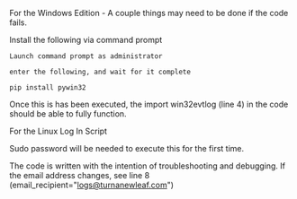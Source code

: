 For the Windows Edition - A couple things may need to be done if the code fails.

  Install the following via command prompt
   
    Launch command prompt as administrator
    
    enter the following, and wait for it complete
    
    pip install pywin32

Once this is has been executed, the import win32evtlog (line 4) in the code should be able to fully function.


For the Linux Log In Script 

  Sudo password will be needed to execute this for the first time.

  The code is written with the intention of troubleshooting and debugging. If the email address changes, see line 8 (email_recipient="logs@turnanewleaf.com")
  


